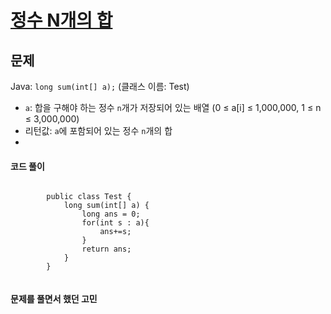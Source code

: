 # [정수 N개의 합](https://www.acmicpc.net/problem/15596)



## 문제

Java: `long sum(int[] a);` (클래스 이름: Test)

- `a`: 합을 구해야 하는 정수 `n`개가 저장되어 있는 배열 (0 ≤ a[i] ≤ 1,000,000, 1 ≤ n ≤ 3,000,000)
- 리턴값: `a`에 포함되어 있는 정수 `n`개의 합
- 



#### 코드 풀이

```

        public class Test {
            long sum(int[] a) {
                long ans = 0;
                for(int s : a){
                    ans+=s;
                }
                return ans;
            }
        }


```



#### 문제를 풀면서 했던 고민 

```null

```